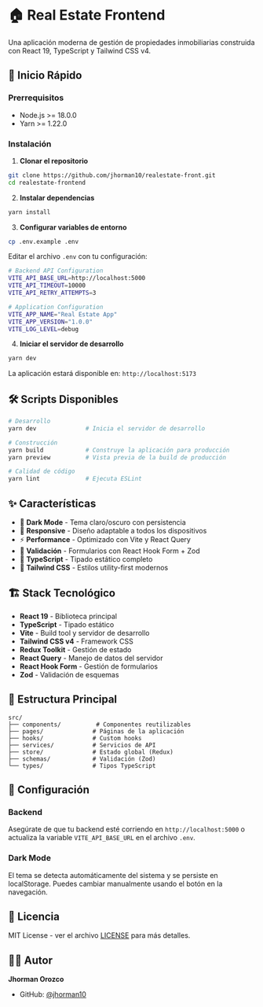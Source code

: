# 🏠 Real Estate Frontend

Una aplicación moderna de gestión de propiedades inmobiliarias construida con React 19, TypeScript y Tailwind CSS v4.

## 🚀 Inicio Rápido

### Prerrequisitos

- Node.js >= 18.0.0
- Yarn >= 1.22.0

### Instalación

1. **Clonar el repositorio**
```bash
git clone https://github.com/jhorman10/realestate-front.git
cd realestate-frontend
```

2. **Instalar dependencias**
```bash
yarn install
```

3. **Configurar variables de entorno**
```bash
cp .env.example .env
```

Editar el archivo `.env` con tu configuración:
```bash
# Backend API Configuration
VITE_API_BASE_URL=http://localhost:5000
VITE_API_TIMEOUT=10000
VITE_API_RETRY_ATTEMPTS=3

# Application Configuration
VITE_APP_NAME="Real Estate App"
VITE_APP_VERSION="1.0.0"
VITE_LOG_LEVEL=debug
```

4. **Iniciar el servidor de desarrollo**
```bash
yarn dev
```

La aplicación estará disponible en: `http://localhost:5173`

## 🛠️ Scripts Disponibles

```bash
# Desarrollo
yarn dev              # Inicia el servidor de desarrollo

# Construcción
yarn build            # Construye la aplicación para producción
yarn preview          # Vista previa de la build de producción

# Calidad de código
yarn lint             # Ejecuta ESLint
```

## ✨ Características

- 🎨 **Dark Mode** - Tema claro/oscuro con persistencia
- 📱 **Responsive** - Diseño adaptable a todos los dispositivos
- ⚡ **Performance** - Optimizado con Vite y React Query
- 🔐 **Validación** - Formularios con React Hook Form + Zod
- 🎯 **TypeScript** - Tipado estático completo
- 🎨 **Tailwind CSS** - Estilos utility-first modernos

## 🏗️ Stack Tecnológico

- **React 19** - Biblioteca principal
- **TypeScript** - Tipado estático
- **Vite** - Build tool y servidor de desarrollo
- **Tailwind CSS v4** - Framework CSS
- **Redux Toolkit** - Gestión de estado
- **React Query** - Manejo de datos del servidor
- **React Hook Form** - Gestión de formularios
- **Zod** - Validación de esquemas

## 📁 Estructura Principal

```
src/
├── components/          # Componentes reutilizables
├── pages/              # Páginas de la aplicación
├── hooks/              # Custom hooks
├── services/           # Servicios de API
├── store/              # Estado global (Redux)
├── schemas/            # Validación (Zod)
└── types/              # Tipos TypeScript
```

## 🔧 Configuración

### Backend

Asegúrate de que tu backend esté corriendo en `http://localhost:5000` o actualiza la variable `VITE_API_BASE_URL` en el archivo `.env`.

### Dark Mode

El tema se detecta automáticamente del sistema y se persiste en localStorage. Puedes cambiar manualmente usando el botón en la navegación.

## 📄 Licencia

MIT License - ver el archivo [LICENSE](LICENSE) para más detalles.

## 👨‍💻 Autor

**Jhorman Orozco**
- GitHub: [@jhorman10](https://github.com/jhorman10)
